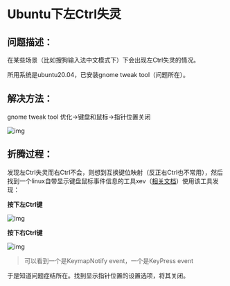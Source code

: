 # Ubuntu下左Ctrl失灵

## 问题描述：

在某些场景（比如搜狗输入法中文模式下）下会出现左Ctrl失灵的情况。

所用系统是ubuntu20.04，已安装gnome tweak tool（问题所在）。

## 解决方法：

gnome tweak tool 优化->键盘和鼠标->指针位置关闭

![img](https://raw.githubusercontent.com/Danaier/picgo/main/images/202208041049301.png)

## 折腾过程：

发现左Ctrl失灵而右Ctrl不会，则想到互换键位映射（反正右Ctrl也不常用），然后找到一个linux自带显示键盘鼠标事件信息的工具xev（[相关文档](https://www.commandlinux.com/man-page/man1/xev.1.html)）使用该工具发现：

**按下左Ctrl键**

![img](https://raw.githubusercontent.com/Danaier/picgo/main/images/202208041101861.png)

**按下右Ctrl键**

![img](https://raw.githubusercontent.com/Danaier/picgo/main/images/202208041103704.png)

> 可以看到一个是KeymapNotify event，一个是KeyPress event

于是知道问题症结所在。找到显示指针位置的设置选项，将其关闭。
